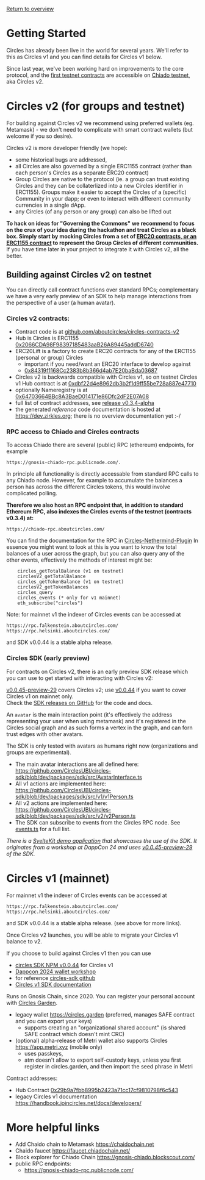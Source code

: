 [Return to overview](/README.md)

# Getting Started

Circles has already been live in the world for several years. We'll refer to this as Circles v1
and you can find details for Circles v1 below.

Since last year, we've been working hard on improvements
to the core protocol, and the [first testnet contracts](https://github.com/aboutcircles/circles-contracts-v2/releases/tag/v0.3.4-alpha)
are accessible on [Chiado testnet](https://docs.gnosischain.com/about/networks/chiado), aka Circles v2.

# Circles v2 (for groups and testnet)

For building against Circles v2 we recommend using preferred wallets (eg. Metamask) - we don't need to complicate with smart contract wallets (but welcome if you so desire).

Circles v2 is more developer friendly (we hope):
- some historical bugs are addressed,
- all Circles are also governed by a single ERC1155 contract (rather than each person's Circles as a separate ERC20 contract)
- Group Circles are native to the protocol (ie. a group can trust existing Circles and they can be collaterlized into a new Circles identifier in ERC1155). Groups make it easier to accept the Circles of a (specific) Community in your dapp; or even to interact with different community currencies in a single dApp.
- any Circles (of any person or any group) can also be lifted out 

**To hack on ideas for "Governing the Commons" we recommend to focus on the crux of your idea during the hackathon
and treat Circles as a black box. Simply start by mocking Circles from a set of [ERC20 contracts, or an ERC1155 contract](https://github.com/OpenZeppelin/openzeppelin-contracts/tree/master/contracts/token) to represent the Group Circles of different communities.** If you have time later in your project to integrate it with Circles v2, all the better.

## Building against Circles v2 on testnet

You can directly call contract functions over standard RPCs;
complementary we have a very early preview of an SDK to help
manage interactions from the perspective of a user (a human avatar).

### Circles v2 contracts:
- Contract code is at [github.com/aboutcircles/circles-contracts-v2](https://github.com/aboutcircles/circles-contracts-v2/tree/v0.3.4-alpha)
- Hub is Circles is ERC1155 [0x2066CDA98F98397185483aaB26A89445addD6740](https://gnosis-chiado.blockscout.com/address/0x2066CDA98F98397185483aaB26A89445addD6740?tab=read_contract)
- ERC20Lift is a factory to create ERC20 contracts for any of the ERC1155 (personal or group) Circles
    - important if you need/want an ERC20 interface to develop against
    - [0x84319f1168Cc2383b8b366d4ab7E20baBda03687](https://gnosis-chiado.blockscout.com/address/0x84319f1168Cc2383b8b366d4ab7E20baBda03687?tab=read_contract)
- Circles v2 is backwards compatible with Circles v1, so on testnet Circles v1 Hub contract is at [0xdbf22d4e8962db3b2f1d9ff55be728a887e47710](https://gnosis-chiado.blockscout.com/address/0xdbf22d4e8962db3b2f1d9ff55be728a887e47710?tab=read_contract)
- optionally Nameregistry is at [0x64703664BBc8A3BaeD014171e86Dfc2dF2E07A08](https://gnosis-chiado.blockscout.com/address/0x64703664BBc8A3BaeD014171e86Dfc2dF2E07A08?tab=read_contract)
- full list of contract addresses, see [release v0.3.4-alpha](https://github.com/aboutcircles/circles-contracts-v2/releases/tag/v0.3.4-alpha)
- the generated *reference* code documentation is hosted at https://dev.zirkles.org; there is no overview documentation yet :-/

### RPC access to Chiado and Circles contracts

To access Chiado there are several (public) RPC (ethereum) endpoints, for example 

    https://gnosis-chiado-rpc.publicnode.com/.

In principle all functionality is directly accessable from
standard RPC calls to any Chiado node. However, for example
to accumulate the balances a person has across the different
Circles tokens, this would involve complicated polling.

**Therefore we also host an RPC endpoint that, in addition to
standard Ethereum RPC, also indexes the Circles events of the testnet (contracts v0.3.4) at:**

    https://chiado-rpc.aboutcircles.com/

You can find the documentation for the RPC in [Circles-Nethermind-Plugin](https://github.com/CirclesUBI/circles-nethermind-plugin?tab=readme-ov-file#circles-rpc-methods)
In essence you might want to look at this is you want to know
the total balances of a user across the graph, but you can also
query any of the other events, effectively the methods of interest might be:
```
    circles_getTotalBalance (v1 on testnet)
    circlesV2_getTotalBalance
    circles_getTokenBalance (v1 on testnet)
    circlesV2_getTokenBalances
    circles_query
    circles_events (* only for v1 mainnet)
    eth_subscribe("circles")
```

Note: for mainnet v1 the indexer of Circles events can be accessed at

    https://rpc.falkenstein.aboutcircles.com/
    https://rpc.helsinki.aboutcircles.com/

and SDK v0.0.44 is a stable alpha release.

### Circles SDK (early preview)

For contracts on Circles v2, there is an early preview SDK release which you can use
to get started with interacting with Circles v2:

[v0.0.45-preview-29](https://www.npmjs.com/package/@circles-sdk/sdk/v/0.0.45-preview-29) covers Circles v2; use [v0.0.44](https://www.npmjs.com/package/@circles-sdk/sdk/v/0.0.44) if you want to cover Circles v1 on mainnet only.  
Check the [SDK releases on GitHub](https://github.com/CirclesUBI/circles-sdk/releases) for the code and docs.

An `avatar` is the main interaction point (it's effectively the address representing your user when using metamask) and it's registered in the Circles social graph and as such forms a vertex in the graph, and can forn trust edges with other avatars.

The SDK is only tested with avatars as humans right now (organizations and groups are experimental).

- The main avatar interactions are all defined here: https://github.com/CirclesUBI/circles-sdk/blob/dev/packages/sdk/src/AvatarInterface.ts
- All v1 actions are implemented here: https://github.com/CirclesUBI/circles-sdk/blob/dev/packages/sdk/src/v1/v1Person.ts
- All v2 actions are implemented here: https://github.com/CirclesUBI/circles-sdk/blob/dev/packages/sdk/src/v2/v2Person.ts
- The SDK can subscribe to events from the Circles RPC node. See [events.ts](https://github.com/CirclesUBI/circles-sdk/blob/dev/packages/data/src/events/events.ts) for a full list.

_There is a [SvelteKit demo application](https://github.com/aboutcircles/5ecret-garden) that showcases the use of the SDK. It originates from a workshop at DappCon 24 and uses [v0.0.45-preview-29](https://www.npmjs.com/package/@circles-sdk/sdk/v/0.0.45-preview-29) of the SDK._

# Circles v1 (mainnet)

For mainnet v1 the indexer of Circles events can be accessed at

    https://rpc.falkenstein.aboutcircles.com/
    https://rpc.helsinki.aboutcircles.com/

and SDK v0.0.44 is a stable alpha release. (see above for more links).

Once Circles v2 launches, you will be able to migrate your Circles v1 balance to v2.

If you choose to build against Circles v1 then you can use
- [circles SDK NPM v0.0.44](https://www.npmjs.com/package/@circles-sdk/sdk/v/0.0.44) for Circles v1
- [Dappcon 2024 wallet workshop](https://github.com/aboutcircles/circles-code-quest)
- for reference [circles-sdk github](https://github.com/aboutcircles/circles-sdk/tree/dev)
- [Circles v1 SDK documentation](https://docs.aboutcircles.com/developer-docs/getting-started-with-the-sdk)

Runs on Gnosis Chain, since 2020. You can register your personal account with [Circles Garden](https://circles.garden).
- legacy wallet https://circles.garden (preferred, manages SAFE contract and you can export your keys)
    - supports creating an "organizational shared account" (is shared SAFE contract which doesn't mint CRC)
- (optional) alpha-release of Metri wallet also supports Circles https://app.metri.xyz (mobile only)
    - uses passkeys,
    - atm doesn't allow to export self-custody keys, unless you first register in circles.garden, and then import the seed phrase in Metri

Contract addresses:
- Hub Contract [0x29b9a7fbb8995b2423a71cc17cf9810798f6c543](https://gnosisscan.io/address/0x29b9a7fbb8995b2423a71cc17cf9810798f6c543/advanced#readContract)
- legacy Circles v1 documentation https://handbook.joincircles.net/docs/developers/


# More helpful links

- Add Chaido chain to Metamask https://chaidochain.net
- Chaido faucet https://faucet.chiadochain.net/
- Block explorer for Chiado Chain https://gnosis-chiado.blockscout.com/
- public RPC endpoints:
    - https://gnosis-chiado-rpc.publicnode.com/
